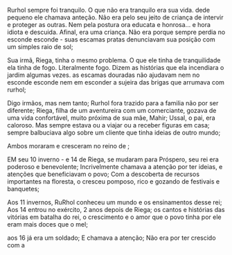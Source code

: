 Rurhol sempre foi tranquilo. O que  não era tranquilo era sua vida.
dede pequeno ele chamava anteção. Não era pelo seu jeito de criança de intervir e proteger as outras. Nem pela postura ora educata e honrosa... e hora idiota e descuida. 
Afinal, era uma criança. Não era porque sempre perdia no esconde esconde - suas escamas pratas denunciavam sua posição com um simples raio de sol;

Sua irmã, Riega, tinha o mesmo problema. O que ele tinha de tranquilidade ela tinha de fogo. Literalmente fogo. Dizem as histórias que ela incendiara o jardim algumas vezes. 
as escamas douradas não ajudavam nem no esconde esconde nem em esconder a sujeira das brigas que arrumava com rurhol;

Digo irmãos, mas nem tanto; Rurhol fora trazido para a familia não por ser diferente; Riega, filha de um aventureira com um comerciante, 
gozava de uma vida confortável, muito próxima de sua mãe, Mahir; Ussal, o pai, era caloroso. Mas sempre estava ou a viajar ou a receber figuras em casa; sempre balbuciava algo sobre um cliente que tinha ideias de outro mundo;

Ambos moraram e cresceram no reino de <Reino2>;

EM seu 10 inverno - e 14 de Riega, se mudaram para <Reino>
Próspero, seu rei era poderoso e benevolente; Incrivelmente chamava a atenção por ter ideias, e atenções que beneficiavam o povo;
Com a descoberta de recursos importantes na floresta, o <Reino> cresceu pomposo, rico e gozando de festivais e banquetes; 

Aos 11 invernos, RuRhol conheceu um mundo e os ensinamentos desse rei; Aos 14 entrou no exército, 2 anos depois de Riega; os cantos e histórias das vitórias em batalha do rei, o crescimento e o amor que o povo tinha por ele eram mais doces que o mel;

aos 16 já era um soldado; E chamava a atenção;
Não era por ter crescido com a  


